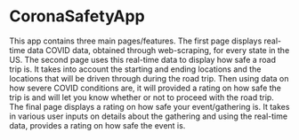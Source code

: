 # CoronaSafetyApp
This app contains three main pages/features. The first page displays real-time data COVID data, obtained through web-scraping, for every state in the US. The
second page uses this real-time data to display how safe a road trip is. It takes into account the starting and ending locations and the locations that will be
driven through during the road trip. Then using data on how severe COVID conditions are, it will provided a rating on how safe the trip is and will let you know
whether or not to proceed with the road trip. The final page displays a rating on how safe your event/gathering is. It takes in various user inputs on details
about the gathering and using the real-time data, provides a rating on how safe the event is.
